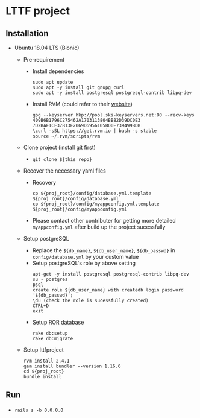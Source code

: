 # LTTF project

## Installation

- Ubuntu 18.04 LTS (Bionic)

  - Pre-requirement
    - Install dependencies
      ```
      sudo apt update
      sudo apt -y install git gnupg curl
      sudo apt -y install postgresql postgresql-contrib libpq-dev
      ```
    - Install RVM (could refer to their [website](https://rvm.io/rvm/install))
      ```
      gpg --keyserver hkp://pool.sks-keyservers.net:80 --recv-keys 409B6B1796C275462A1703113804BB82D39DC0E3 7D2BAF1CF37B13E2069D6956105BD0E739499BDB
      \curl -sSL https://get.rvm.io | bash -s stable
      source ~/.rvm/scripts/rvm
      ```
  - Clone project (install git first)
    - `git clone ${this repo}`
  - Recover the necessary yaml files

    - Recovery

      ```
      cp ${proj_root}/config/database.yml.template ${proj_root}/config/database.yml
      cp ${proj_root}/config/myappconfig.yml.template ${proj_root}/config/myappconfig.yml
      ```

    - Please contact other contributer for getting more detailed `myappconfig.yml` after build up the project sucessfully

  - Setup postgreSQL
    - Replace the `${db_name}`, `${db_user_name}`, `${db_passwd}` in `config/database.yml` by your custom value
    - Setup postgreSQL's role by above setting
      ```
      apt-get -y install postgresql postgresql-contrib libpq-dev
      su - postgres
      psql
      create role ${db_user_name} with createdb login password '${db_passwd}';
      \du (check the role is sucessfully created)
      CTRL+D
      exit
      ```
    - Setup ROR database
      ```
      rake db:setup
      rake db:migrate
      ```
  - Setup lttfproject
    ```
    rvm install 2.4.1
    gem install bundler --version 1.16.6
    cd ${proj_root}
    bundle install
    ```

## Run

- `rails s -b 0.0.0.0`
